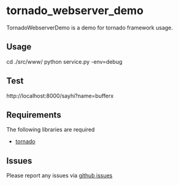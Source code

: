 tornado_webserver_demo
==========

TornadoWebserverDemo is a demo for tornado framework usage. 

Usage
------------
cd ./src/www/
python service.py -env=debug

Test
------------
http://localhost:8000/sayhi?name=bufferx

Requirements
------------
The following libraries are required

* [tornado](http://github.com/facebook/tornado)

Issues
------

Please report any issues via [github issues](https://github.com/bufferx/tornado_webserver_demo/issues)
